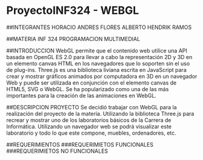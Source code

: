 # ProyectoINF324 - WEBGL
##INTEGRANTES
HORACIO ANDRES FLORES ALBERTO
HENDRIK RAMOS

##MATERIA
INF 324 PROGRAMACION MULTIMEDIAL

##INTRODUCCION
WebGL permite que el contenido web utilice una API basada en OpenGL ES 2.0 para llevar a cabo la representación 2D y 3D en un elemento canvas HTML en los navegadores que lo soporten sin el uso de plug-ins. 
Three.js es una biblioteca liviana escrita en JavaScript para crear y mostrar gráficos animados por computadora en 3D en un navegador Web y puede ser utilizada en conjunción con el elemento canvas de HTML5, SVG o WebGL. Se ha popularizado como una de las más importantes para la creación de las animaciones en WebGL.

##DESCRIPCION PROYECTO
Se decidió trabajar con WebGL para la realización del proyecto de la materia. Utilizando la biblioteca Three.js para recrear y mostrar uno de los laboratorios básicos de la Carrera de Informática. Utilizando un navegador web se podrá visualizar este laboratorio y todo lo que este compone, muebles, ordenadores, etc.	

##REQUERIMIENTOS
###REQUERIMIETOS FUNCIONALES
###REQUERIMIETOS NO FUNCIONALES
